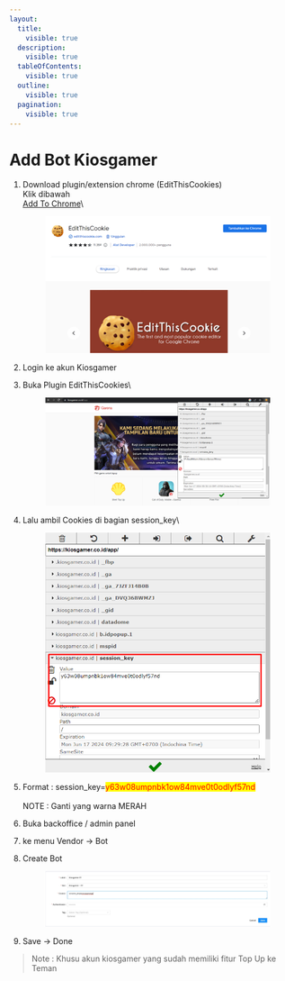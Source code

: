 ```yaml
---
layout:
  title:
    visible: true
  description:
    visible: true
  tableOfContents:
    visible: true
  outline:
    visible: true
  pagination:
    visible: true
---
```


# Add Bot Kiosgamer

1.  Download plugin/extension chrome (EditThisCookies)\
    Klik dibawah\
    [Add To Chrome](https://chrome.google.com/webstore/detail/editthiscookie/fngmhnnpilhplaeedifhccceomclgfbg?hl=en)\


    <figure><img src="../.gitbook/assets/image (77).png" alt=""><figcaption></figcaption></figure>
2. Login ke akun Kiosgamer
3.  Buka Plugin EditThisCookies\


    <figure><img src="../.gitbook/assets/image (79).png" alt=""><figcaption></figcaption></figure>
4.  Lalu ambil Cookies di bagian session\_key\


    <figure><img src="../.gitbook/assets/image (78).png" alt=""><figcaption></figcaption></figure>
5. Format : session\_key=<mark style="color:red;">y63w08umpnbk1ow84mve0t0odlyf57nd</mark>\
   \
   NOTE : Ganti yang warna MERAH
6. Buka backoffice / admin panel
7. ke menu Vendor -> Bot
8.  Create Bot



    <figure><img src="../.gitbook/assets/WhatsApp Image 2023-06-17 at 09.00.02 (1).jpg" alt=""><figcaption></figcaption></figure>
9. Save -> Done

> Note : Khusu akun kiosgamer yang sudah memiliki fitur Top Up ke Teman
